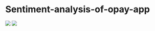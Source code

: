 # Sentiment-analysis-of-opay-app

<img src="https://cdn.rawgit.com/seyirex/Sentiment-analysis-of-opay-app/master/Screenshot/pic__1.png" />
<img src="https://cdn.rawgit.com/seyirex/Sentiment-analysis-of-opay-app/master/Screenshot/pic__2.png" />
